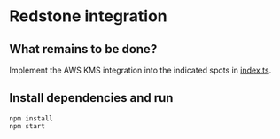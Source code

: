 # Redstone integration

## What remains to be done?

Implement the AWS KMS integration into the indicated spots in [index.ts](index.ts).

## Install dependencies and run

```
npm install
npm start
```
